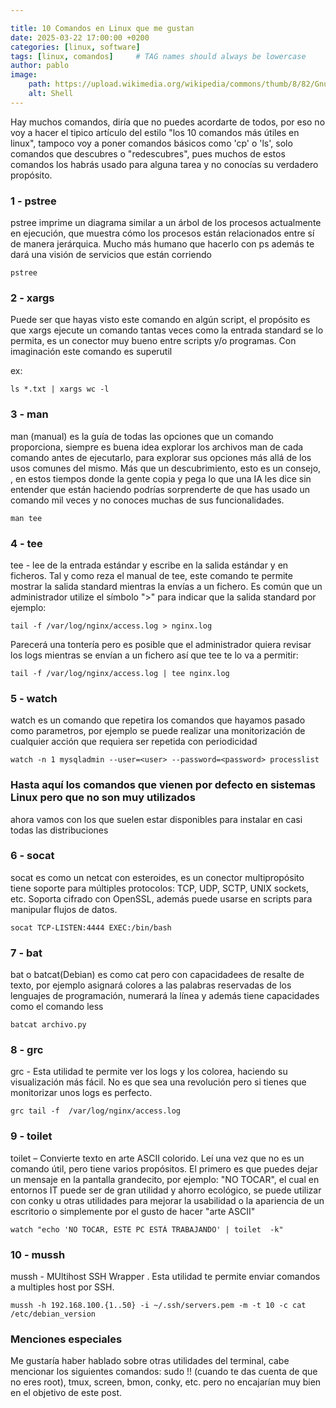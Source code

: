 ```yaml
---

title: 10 Comandos en Linux que me gustan
date: 2025-03-22 17:00:00 +0200
categories: [linux, software]
tags: [linux, comandos]     # TAG names should always be lowercase
author: pablo
image:
    path: https://upload.wikimedia.org/wikipedia/commons/thumb/8/82/Gnu-bash-logo.svg/200px-Gnu-bash-logo.svg.png
    alt: Shell
---
```


Hay muchos comandos, diría que no puedes acordarte de todos, por eso no voy a hacer el tipico artículo del estilo
"los 10 comandos más útiles en linux", tampoco voy a poner comandos básicos como 'cp' o 'ls', solo comandos que descubres o "redescubres",
pues muchos de estos comandos los habrás usado para alguna tarea y no conocías su verdadero propósito.


### 1 - pstree
pstree imprime un diagrama similar a un árbol de los procesos actualmente en ejecución, 
que muestra cómo los procesos están relacionados entre sí de manera jerárquica. Mucho más humano que hacerlo con ps
además te dará una visión de servicios que están corriendo
```
pstree
```
### 2 - xargs 
Puede ser que hayas visto este comando en algún script, el propósito es que xargs ejecute un comando tantas veces como la entrada standard
se lo permita, es un conector muy bueno entre scripts y/o programas. Con imaginación este comando es superutil

ex:
```
ls *.txt | xargs wc -l
```
### 3 - man  
man (manual) es la guía de todas las opciones que un comando proporciona, siempre es buena idea explorar los archivos man de cada comando 
antes de ejecutarlo, para explorar sus opciones más allá de los usos comunes del mismo. Más que un descubrimiento, esto es un consejo,
, en estos tiempos donde la gente copia y pega lo que una IA les dice sin entender que están haciendo 
podrías sorprenderte de que has usado un comando mil veces y no conoces muchas de sus funcionalidades. 

```
man tee
```
### 4 - tee 
tee - lee de la entrada estándar y escribe en la salida estándar y en ficheros. 
Tal y como reza el manual de tee, este comando te permite mostrar la salida standard mientras la envías a un fichero. 
Es común que un administrador utilize el símbolo ">" para indicar que la salida standard por ejemplo:
```
tail -f /var/log/nginx/access.log > nginx.log
```
Parecerá una tontería pero es posible que el administrador quiera revisar los logs mientras se envían a un fichero así que tee
te lo va a permitir:
```
tail -f /var/log/nginx/access.log | tee nginx.log
```

### 5 - watch 
watch es un comando que repetira los comandos que hayamos pasado como parametros, por ejemplo se puede realizar una monitorización
de cualquier acción que requiera ser repetida con periodicidad
```
watch -n 1 mysqladmin --user=<user> --password=<password> processlist
```

### Hasta aquí los comandos que vienen por defecto en sistemas Linux pero que no son muy utilizados
ahora vamos con los que suelen estar disponibles para instalar en casi todas las distribuciones

### 6 - socat 
socat es como un netcat con esteroides, es un conector multipropósito tiene soporte para múltiples protocolos: TCP, UDP, SCTP, UNIX sockets, etc.
Soporta cifrado con OpenSSL, además puede usarse en scripts para manipular flujos de datos. 
```
socat TCP-LISTEN:4444 EXEC:/bin/bash
```
### 7 - bat 
bat o batcat(Debian) es como cat pero con capacidadees de resalte de texto, por ejemplo asignará colores a las palabras reservadas de los lenguajes
de programación, numerará la línea y además tiene capacidades como el comando less
```
batcat archivo.py
```

### 8 - grc 
grc - Esta utilidad te permite ver los logs y los colorea, haciendo su visualización más fácil. No es que sea una revolución 
pero si tienes que monitorizar unos logs es perfecto.
```
grc tail -f  /var/log/nginx/access.log 
```
### 9 - toilet 
toilet – Convierte texto en arte ASCII colorido. Leí una vez que no es un comando útil, pero tiene varios propósitos.
El primero es que puedes dejar un mensaje en la pantalla grandecito, por ejemplo: "NO TOCAR", el cual en entornos IT
puede ser de gran utilidad y ahorro ecológico, se puede utilizar con conky u otras utilidades para mejorar la usabilidad
o la apariencia de un escritorio o simplemente por el gusto de hacer "arte ASCII" 
```
watch "echo 'NO TOCAR, ESTE PC ESTÁ TRABAJANDO' | toilet  -k"  
```

### 10 - mussh 
mussh - MUltihost SSH Wrapper . Esta utilidad te permite enviar comandos a multiples host por SSH. 
```
mussh -h 192.168.100.{1..50} -i ~/.ssh/servers.pem -m -t 10 -c cat /etc/debian_version
```
### Menciones especiales 
Me gustaría haber hablado sobre otras utilidades del terminal, cabe mencionar los siguientes comandos:
sudo !! (cuando te das cuenta de que no eres root), tmux, screen, bmon, conky, etc. 
pero no encajarían muy bien en el objetivo de este post.

